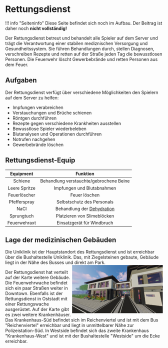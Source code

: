 # Rettungsdienst

!!! info "Seiteninfo" 
      Diese Seite befindet sich noch im Aufbau. Der Beitrag ist daher noch **nicht vollständig!**
      
Der Rettungsdienst betreut und behandelt alle Spieler auf dem Server und trägt die Verantwortung einer stabilen mediznischen Versorgung und Gesundheitssystem. Sie führen Behandlungen durch, stellen Diagnosen, verschreiben Rezepte und retten auf der Straße jeden Tag die bewusstlosen Personen. Die Feuerwehr löscht Gewerbebrände und retten Personen aus dem Feuer. 

## Aufgaben
Der Rettungsdienst verfügt über verschiedene Möglichkeiten den Spielern auf dem Server zu helfen:

* Impfungen verabreichen
* Verstauchungen und Brüche schienen
* Röntgen durchführen
* Rezepte gegen verschiedene Krankheiten ausstellen
* Bewusstlose Spieler wiederbeleben
* Blutanalysen und Operationen durchführen
* Notrufen nachgehen
* Gewerbebrände löschen

## Rettungsdienst-Equip

| Equipment | Funktion |
|:-:|:-:|
| Schiene | Behandlung verstauchte/gebrochene Beine |
| Leere Spritze | Impfungen und Blutabnahmen |
| Feuerlöscher | Feuer löschen |
| Pfefferspray | Selbstschutz des Personals |
| NaCl | Behandlung der [Dehydration](../../pages/krankheiten/dehydration.md) |
| Sprungtuch | Platzieren von Slimeblöcken |
| Feuerwehraxt | Einsatzgerät für Windbruch |

## Lage der medizinischen Gebäuden
Die Uniklinik ist der Hauptstandort des Rettungsdienst und ist erreichbar über die Bushaltestelle Uniklinik. Das, mit Ziegelsteinen gebaute, Gebäude liegt in der Nähe des Busses und direkt am Park. <img align="right" width="290" eight="290" src="../../../assets/image/fraktionen/Feuerwehrwache.png">

Der Rettungsdienst hat verteilt auf der Karte weitere Gebäude. Die Feuerwehrwache befindet sich ein paar Straßen weiter in Downtown. Ebenfalls ist der Rettungsdienst in Oststadt mit einer Rettungswache ausgerüstet.
Auf der Karte gibt es zwei weitere Krankenhäuser. Das Krankenhaus-Süd befindet sich im Reichenviertel und ist mit dem Bus "Reichenviertel" erreichbar und liegt in unmittelbarer Nähe zur Polizeistation-Süd. In Westside befindet sich das zweite Krankenhaus "Krankenhaus-West" und ist mit der Bushaltestelle "Westside" um die Ecke erreichbar.


